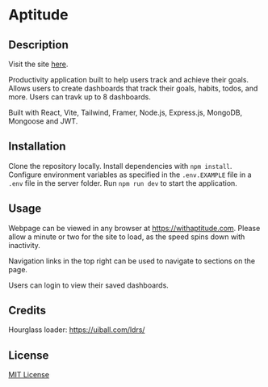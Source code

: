 # Aptitude

## Description

Visit the site [here](https://withaptitude.com/).

Productivity application built to help users track and achieve their goals. Allows users to create dashboards that track their goals, habits, todos, and more. Users can travk up to 8 dashboards.

Built with React, Vite, Tailwind, Framer, Node.js, Express.js, MongoDB, Mongoose and JWT.

## Installation

Clone the repository locally. Install dependencies with `npm install`. Configure environment variables as specified in the `.env.EXAMPLE` file in a `.env` file in the server folder. Run `npm run dev` to start the application.

## Usage

Webpage can be viewed in any browser at https://withaptitude.com. Please allow a minute or two for the site to load, as the speed spins down with inactivity.

Navigation links in the top right can be used to navigate to sections on the page.

Users can login to view their saved dashboards.

## Credits

Hourglass loader: https://uiball.com/ldrs/ <br>

## License

[MIT License](https://opensource.org/license/mit)
